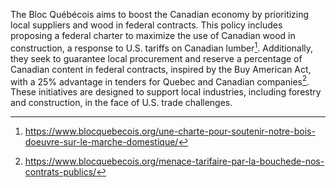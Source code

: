 The Bloc Québécois aims to boost the Canadian economy by prioritizing local suppliers and wood in federal contracts. This policy includes proposing a federal charter to maximize the use of Canadian wood in construction, a response to U.S. tariffs on Canadian lumber[^1]. Additionally, they seek to guarantee local procurement and reserve a percentage of Canadian content in federal contracts, inspired by the Buy American Act, with a 25% advantage in tenders for Quebec and Canadian companies[^2]. These initiatives are designed to support local industries, including forestry and construction, in the face of U.S. trade challenges.

[^1]: https://www.blocquebecois.org/une-charte-pour-soutenir-notre-bois-doeuvre-sur-le-marche-domestique/
[^2]: https://www.blocquebecois.org/menace-tarifaire-par-la-bouchede-nos-contrats-publics/
